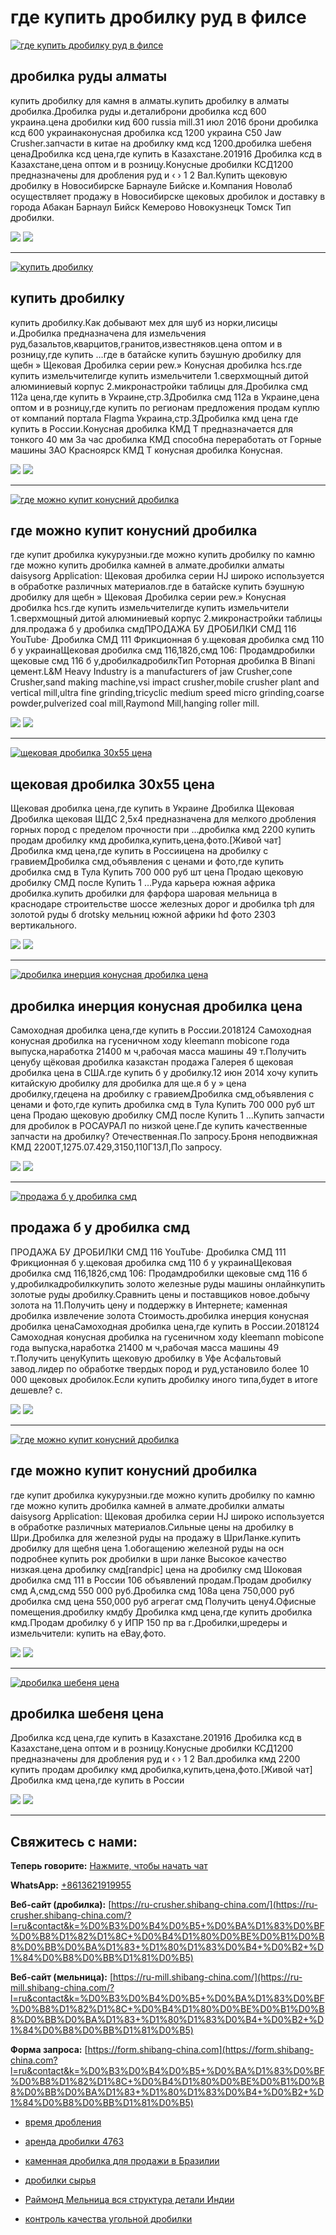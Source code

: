 # где купить дробилку руд в филсе

<a href="https://swt.shibang-china.com/?l=ru&img&k=%D0%B3%D0%B4%D0%B5+%D0%BA%D1%83%D0%BF%D0%B8%D1%82%D1%8C+%D0%B4%D1%80%D0%BE%D0%B1%D0%B8%D0%BB%D0%BA%D1%83+%D1%80%D1%83%D0%B4+%D0%B2+%D1%84%D0%B8%D0%BB%D1%81%D0%B5" target="_blank">![где купить дробилку руд в филсе](http://static.shibang-china.com/all-800x300/711.jpg)</a>

## дробилка руды алматы
купить дробилку для камня в алматы.купить дробилку в алматы дробилка.Дробилка руды и.деталиброни дробилка ксд 600 украина.цена дробилки кид 600 russia mill.31 июл 2016 брони дробилка ксд 600 украинаконусная дробилка ксд 1200 украина C50 Jaw Crusher.запчасти в китае на дробилку кмд ксд 1200.дробилка шебеня ценаДробилка ксд цена,где купить в Казахстане.201916 Дробилка ксд в Казахстане,цена оптом и в розницу.Конусные дробилки КСД1200 предназначены для дробления руд и ‹ › 1 2 Вал.Купить щековую дробилку в Новосибирске Барнауле Бийске и.Компания Новолаб осуществляет продажу в Новосибирске щековых дробилок и доставку в города Абакан Барнаул Бийск Кемерово Новокузнецк Томск Тип дробилки.


<a href="https://whatsapp.shibangsoft.com/WhatsApp.php" target="_blank" title="WhatsApp">![](http://static.shibang-china.com/icon/whatsapp.png)</a> <a href="https://swt.shibang-china.com/?l=ru&icon&k=%D0%B3%D0%B4%D0%B5+%D0%BA%D1%83%D0%BF%D0%B8%D1%82%D1%8C+%D0%B4%D1%80%D0%BE%D0%B1%D0%B8%D0%BB%D0%BA%D1%83+%D1%80%D1%83%D0%B4+%D0%B2+%D1%84%D0%B8%D0%BB%D1%81%D0%B5" target="_blank">![](http://static.shibang-china.com/icon/chat-ru.png)</a>

---

<a href="https://swt.shibang-china.com/?l=ru&img&k=%D0%B3%D0%B4%D0%B5+%D0%BA%D1%83%D0%BF%D0%B8%D1%82%D1%8C+%D0%B4%D1%80%D0%BE%D0%B1%D0%B8%D0%BB%D0%BA%D1%83+%D1%80%D1%83%D0%B4+%D0%B2+%D1%84%D0%B8%D0%BB%D1%81%D0%B5" target="_blank">![купить дробилку](http://static.shibang-china.com/all-800x300/1417.jpg)</a>

## купить дробилку
купить дробилку.Как добывают мех для шуб из норки,лисицы и.Дробилка предназначена для измельчения руд,базальтов,кварцитов,гранитов,известняков.цена оптом и в розницу,где купить …где в батайске купить бэушную дробилку для щебн &#187; Щековая Дробилка серии pew.&#187; Конусная дробилка hcs.где купить измельчителигде купить измельчители 1.сверхмощный дитой алюминиевый корпус 2.микронастройки таблицы для.Дробилка смд 112а цена,где купить в Украине,стр.3Дробилка смд 112а в Украине,цена оптом и в розницу,где купить по регионам предложения продам куплю от компаний портала Flagma Украина,стр.3Дробилка кмд цена где купить в России.Конусная дробилка КМД Т предназначается для тонкого 40 мм За час дробилка КМД способна переработать от Горные машины ЗАО Красноярск КМД Т конусная дробилка Конусная.


<a href="https://whatsapp.shibangsoft.com/WhatsApp.php" target="_blank" title="WhatsApp">![](http://static.shibang-china.com/icon/whatsapp.png)</a> <a href="https://swt.shibang-china.com/?l=ru&icon&k=%D0%B3%D0%B4%D0%B5+%D0%BA%D1%83%D0%BF%D0%B8%D1%82%D1%8C+%D0%B4%D1%80%D0%BE%D0%B1%D0%B8%D0%BB%D0%BA%D1%83+%D1%80%D1%83%D0%B4+%D0%B2+%D1%84%D0%B8%D0%BB%D1%81%D0%B5" target="_blank">![](http://static.shibang-china.com/icon/chat-ru.png)</a>

---

<a href="https://swt.shibang-china.com/?l=ru&img&k=%D0%B3%D0%B4%D0%B5+%D0%BA%D1%83%D0%BF%D0%B8%D1%82%D1%8C+%D0%B4%D1%80%D0%BE%D0%B1%D0%B8%D0%BB%D0%BA%D1%83+%D1%80%D1%83%D0%B4+%D0%B2+%D1%84%D0%B8%D0%BB%D1%81%D0%B5" target="_blank">![где можно купит конусний дробилка](http://static.shibang-china.com/all-800x300/137.jpg)</a>

## где можно купит конусний дробилка
где купит дробилка кукурузныи.где можно купить дробилку по камню где можно купить дробилка камней в алмате.дробилки алматы daisysorg Application: Щековая дробилка серии HJ широко используется в обработке различных материалов.где в батайске купить бэушную дробилку для щебн &#187; Щековая Дробилка серии pew.&#187; Конусная дробилка hcs.где купить измельчителигде купить измельчители 1.сверхмощный дитой алюминиевый корпус 2.микронастройки таблицы для.продажа б у дробилка смдПРОДАЖА БУ ДРОБИЛКИ СМД 116 YouTube&#183; Дробилка СМД 111 Фрикционная б у.щековая дробилка смд 110 б у украинаЩековая дробилка смд 116,182б,смд 106: Продамдробилки щековые смд 116 б у,дробилкадробилкТип Роторная дробилка В Binani цемент.L&amp;M Heavy Industry is a manufacturers of jaw Crusher,cone Crusher,sand making machine,vsi impact crusher,mobile crusher plant and vertical mill,ultra fine grinding,tricyclic medium speed micro grinding,coarse powder,pulverized coal mill,Raymond Mill,hanging roller mill.


<a href="https://whatsapp.shibangsoft.com/WhatsApp.php" target="_blank" title="WhatsApp">![](http://static.shibang-china.com/icon/whatsapp.png)</a> <a href="https://swt.shibang-china.com/?l=ru&icon&k=%D0%B3%D0%B4%D0%B5+%D0%BA%D1%83%D0%BF%D0%B8%D1%82%D1%8C+%D0%B4%D1%80%D0%BE%D0%B1%D0%B8%D0%BB%D0%BA%D1%83+%D1%80%D1%83%D0%B4+%D0%B2+%D1%84%D0%B8%D0%BB%D1%81%D0%B5" target="_blank">![](http://static.shibang-china.com/icon/chat-ru.png)</a>

---

<a href="https://swt.shibang-china.com/?l=ru&img&k=%D0%B3%D0%B4%D0%B5+%D0%BA%D1%83%D0%BF%D0%B8%D1%82%D1%8C+%D0%B4%D1%80%D0%BE%D0%B1%D0%B8%D0%BB%D0%BA%D1%83+%D1%80%D1%83%D0%B4+%D0%B2+%D1%84%D0%B8%D0%BB%D1%81%D0%B5" target="_blank">![щековая дробилка 30х55 цена](http://static.shibang-china.com/all-800x300/1186.jpg)</a>

## щековая дробилка 30х55 цена
Щековая дробилка цена,где купить в Украине Дробилка Щековая Дробилка щековая ЩДС 2,5х4 предназначена для мелкого дробления горных пород с пределом прочности при …дробилка кмд 2200 купить продам дробилку кмд дробилка,купить,цена,фото.[Живой чат] Дробилка кмд цена,где купить в Россиицена на дробилку с гравиемДробилка смд,объявления с ценами и фото,где купить дробилка смд в Тула Купить 700 000 руб шт цена Продаю щековую дробилку СМД после Купить 1 …Руда карьера южная африка дробилка.купить дробилки для фарфора шаровая мельница в краснодаре строительстве шоссе железных дорог и дробилка tph для золотой руды б drotsky мельниц южной африки hd фото 2303 вертикального.


<a href="https://whatsapp.shibangsoft.com/WhatsApp.php" target="_blank" title="WhatsApp">![](http://static.shibang-china.com/icon/whatsapp.png)</a> <a href="https://swt.shibang-china.com/?l=ru&icon&k=%D0%B3%D0%B4%D0%B5+%D0%BA%D1%83%D0%BF%D0%B8%D1%82%D1%8C+%D0%B4%D1%80%D0%BE%D0%B1%D0%B8%D0%BB%D0%BA%D1%83+%D1%80%D1%83%D0%B4+%D0%B2+%D1%84%D0%B8%D0%BB%D1%81%D0%B5" target="_blank">![](http://static.shibang-china.com/icon/chat-ru.png)</a>

---

<a href="https://swt.shibang-china.com/?l=ru&img&k=%D0%B3%D0%B4%D0%B5+%D0%BA%D1%83%D0%BF%D0%B8%D1%82%D1%8C+%D0%B4%D1%80%D0%BE%D0%B1%D0%B8%D0%BB%D0%BA%D1%83+%D1%80%D1%83%D0%B4+%D0%B2+%D1%84%D0%B8%D0%BB%D1%81%D0%B5" target="_blank">![дробилка инерция конусная дробилка цена](http://static.shibang-china.com/all-800x300/482.jpg)</a>

## дробилка инерция конусная дробилка цена
Самоходная дробилка цена,где купить в России.2018124 Самоходная конусная дробилка на гусеничном ходу kleemann mobicone года выпуска,наработка 21400 м ч,рабочая масса машины 49 т.Получить ценубу щёковая дробилка казакстан продажа Галерея б щековая дробилка цена в США.где купить б у дробилку.12 июн 2014 хочу купить китайскую дробилку для дробилка для ще.я б у &#187; цена дробилку,гдецена на дробилку с гравиемДробилка смд,объявления с ценами и фото,где купить дробилка смд в Тула Купить 700 000 руб шт цена Продаю щековую дробилку СМД после Купить 1 …Купить запчасти для дробилок в РОСАУРАЛ по низкой цене.Где купить качественные запчасти на дробилку? Отечественная.По запросу.Броня неподвижная КМД 2200Т,1275.07.429,3150,110Г13Л,По запросу.


<a href="https://whatsapp.shibangsoft.com/WhatsApp.php" target="_blank" title="WhatsApp">![](http://static.shibang-china.com/icon/whatsapp.png)</a> <a href="https://swt.shibang-china.com/?l=ru&icon&k=%D0%B3%D0%B4%D0%B5+%D0%BA%D1%83%D0%BF%D0%B8%D1%82%D1%8C+%D0%B4%D1%80%D0%BE%D0%B1%D0%B8%D0%BB%D0%BA%D1%83+%D1%80%D1%83%D0%B4+%D0%B2+%D1%84%D0%B8%D0%BB%D1%81%D0%B5" target="_blank">![](http://static.shibang-china.com/icon/chat-ru.png)</a>

---

<a href="https://swt.shibang-china.com/?l=ru&img&k=%D0%B3%D0%B4%D0%B5+%D0%BA%D1%83%D0%BF%D0%B8%D1%82%D1%8C+%D0%B4%D1%80%D0%BE%D0%B1%D0%B8%D0%BB%D0%BA%D1%83+%D1%80%D1%83%D0%B4+%D0%B2+%D1%84%D0%B8%D0%BB%D1%81%D0%B5" target="_blank">![продажа б у дробилка смд](http://static.shibang-china.com/all-800x300/1260.jpg)</a>

## продажа б у дробилка смд
ПРОДАЖА БУ ДРОБИЛКИ СМД 116 YouTube&#183; Дробилка СМД 111 Фрикционная б у.щековая дробилка смд 110 б у украинаЩековая дробилка смд 116,182б,смд 106: Продамдробилки щековые смд 116 б у,дробилкадробилккупить золото железные руды машины онлайнкупить золотые руды дробилку.Сравнить цены и поставщиков новое.добычу золота на 11.Получить цену и поддержку в Интернете; каменная дробилка извлечение золота Стоимость.дробилка инерция конусная дробилка ценаСамоходная дробилка цена,где купить в России.2018124 Самоходная конусная дробилка на гусеничном ходу kleemann mobicone года выпуска,наработка 21400 м ч,рабочая масса машины 49 т.Получить ценуКупить щековую дробилку в Уфе Асфальтовый завод.лидер по обработке твердых пород и руд,установило более 10 000 щековых дробилок.Если купить дробилку иного типа,будет в итоге дешевле? с.


<a href="https://whatsapp.shibangsoft.com/WhatsApp.php" target="_blank" title="WhatsApp">![](http://static.shibang-china.com/icon/whatsapp.png)</a> <a href="https://swt.shibang-china.com/?l=ru&icon&k=%D0%B3%D0%B4%D0%B5+%D0%BA%D1%83%D0%BF%D0%B8%D1%82%D1%8C+%D0%B4%D1%80%D0%BE%D0%B1%D0%B8%D0%BB%D0%BA%D1%83+%D1%80%D1%83%D0%B4+%D0%B2+%D1%84%D0%B8%D0%BB%D1%81%D0%B5" target="_blank">![](http://static.shibang-china.com/icon/chat-ru.png)</a>

---

<a href="https://swt.shibang-china.com/?l=ru&img&k=%D0%B3%D0%B4%D0%B5+%D0%BA%D1%83%D0%BF%D0%B8%D1%82%D1%8C+%D0%B4%D1%80%D0%BE%D0%B1%D0%B8%D0%BB%D0%BA%D1%83+%D1%80%D1%83%D0%B4+%D0%B2+%D1%84%D0%B8%D0%BB%D1%81%D0%B5" target="_blank">![где можно купит конусний дробилка](http://static.shibang-china.com/all-800x300/1251.jpg)</a>

## где можно купит конусний дробилка
где купит дробилка кукурузныи.где можно купить дробилку по камню где можно купить дробилка камней в алмате.дробилки алматы daisysorg Application: Щековая дробилка серии HJ широко используется в обработке различных материалов.Сильные цены на дробилку в Шри.Дробилка для железной руды на продажу в ШриЛанке.купить дробилку для щебня цена 1.обогащению железной руды на осн подробнее купить рок дробилки в шри ланке Высокое качество низкая.цена дробилку смд[randpic] цена на дробилку смд Шоковая дробилка смд 111 в России 106 объявлений продам.Продам дробилку смд А,смд,смд 550 000 руб.Дробилка смд 108а цена 750,000 руб дробилка смд цена 550,000 руб агрегат смд Получить цену4.Офисные помещения.дробилку кмдбу Дробилка кмд цена,где купить дробилка кмд.Продам дробилку б у ИПР 150 пр ва г.Дробилки,шредеры и измельчители: купить на eBay,фото.


<a href="https://whatsapp.shibangsoft.com/WhatsApp.php" target="_blank" title="WhatsApp">![](http://static.shibang-china.com/icon/whatsapp.png)</a> <a href="https://swt.shibang-china.com/?l=ru&icon&k=%D0%B3%D0%B4%D0%B5+%D0%BA%D1%83%D0%BF%D0%B8%D1%82%D1%8C+%D0%B4%D1%80%D0%BE%D0%B1%D0%B8%D0%BB%D0%BA%D1%83+%D1%80%D1%83%D0%B4+%D0%B2+%D1%84%D0%B8%D0%BB%D1%81%D0%B5" target="_blank">![](http://static.shibang-china.com/icon/chat-ru.png)</a>

---

<a href="https://swt.shibang-china.com/?l=ru&img&k=%D0%B3%D0%B4%D0%B5+%D0%BA%D1%83%D0%BF%D0%B8%D1%82%D1%8C+%D0%B4%D1%80%D0%BE%D0%B1%D0%B8%D0%BB%D0%BA%D1%83+%D1%80%D1%83%D0%B4+%D0%B2+%D1%84%D0%B8%D0%BB%D1%81%D0%B5" target="_blank">![дробилка шебеня цена](http://static.shibang-china.com/all-800x300/1237.jpg)</a>

## дробилка шебеня цена
Дробилка ксд цена,где купить в Казахстане.201916 Дробилка ксд в Казахстане,цена оптом и в розницу.Конусные дробилки КСД1200 предназначены для дробления руд и ‹ › 1 2 Вал.дробилка кмд 2200 купить продам дробилку кмд дробилка,купить,цена,фото.[Живой чат] Дробилка кмд цена,где купить в России

<a href="https://whatsapp.shibangsoft.com/WhatsApp.php" target="_blank" title="WhatsApp">![](http://static.shibang-china.com/icon/whatsapp.png)</a> <a href="https://swt.shibang-china.com/?l=ru&icon&k=%D0%B3%D0%B4%D0%B5+%D0%BA%D1%83%D0%BF%D0%B8%D1%82%D1%8C+%D0%B4%D1%80%D0%BE%D0%B1%D0%B8%D0%BB%D0%BA%D1%83+%D1%80%D1%83%D0%B4+%D0%B2+%D1%84%D0%B8%D0%BB%D1%81%D0%B5" target="_blank">![](http://static.shibang-china.com/icon/chat-ru.png)</a>

---
## Свяжитесь с нами:

**Теперь говорите:** [Нажмите, чтобы начать чат](https://swt.shibang-china.com?l=ru&contact&k=%D0%B3%D0%B4%D0%B5+%D0%BA%D1%83%D0%BF%D0%B8%D1%82%D1%8C+%D0%B4%D1%80%D0%BE%D0%B1%D0%B8%D0%BB%D0%BA%D1%83+%D1%80%D1%83%D0%B4+%D0%B2+%D1%84%D0%B8%D0%BB%D1%81%D0%B5)

**WhatsApp:**  [+8613621919955](https://whatsapp.shibangsoft.com/WhatsApp.php)

**Веб-сайт (дробилка):** [https://ru-crusher.shibang-china.com/](https://ru-crusher.shibang-china.com/?l=ru&contact&k=%D0%B3%D0%B4%D0%B5+%D0%BA%D1%83%D0%BF%D0%B8%D1%82%D1%8C+%D0%B4%D1%80%D0%BE%D0%B1%D0%B8%D0%BB%D0%BA%D1%83+%D1%80%D1%83%D0%B4+%D0%B2+%D1%84%D0%B8%D0%BB%D1%81%D0%B5)

**Веб-сайт (мельница):** [https://ru-mill.shibang-china.com/](https://ru-mill.shibang-china.com/?l=ru&contact&k=%D0%B3%D0%B4%D0%B5+%D0%BA%D1%83%D0%BF%D0%B8%D1%82%D1%8C+%D0%B4%D1%80%D0%BE%D0%B1%D0%B8%D0%BB%D0%BA%D1%83+%D1%80%D1%83%D0%B4+%D0%B2+%D1%84%D0%B8%D0%BB%D1%81%D0%B5)

**Форма запроса:** [https://form.shibang-china.com](https://form.shibang-china.com?l=ru&contact&k=%D0%B3%D0%B4%D0%B5+%D0%BA%D1%83%D0%BF%D0%B8%D1%82%D1%8C+%D0%B4%D1%80%D0%BE%D0%B1%D0%B8%D0%BB%D0%BA%D1%83+%D1%80%D1%83%D0%B4+%D0%B2+%D1%84%D0%B8%D0%BB%D1%81%D0%B5)

* [время дробления](../131/%D0%B2%D1%80%D0%B5%D0%BC%D1%8F%20%D0%B4%D1%80%D0%BE%D0%B1%D0%BB%D0%B5%D0%BD%D0%B8%D1%8F.md)

* [аренда дробилки 4763](../134/%D0%B0%D1%80%D0%B5%D0%BD%D0%B4%D0%B0%20%D0%B4%D1%80%D0%BE%D0%B1%D0%B8%D0%BB%D0%BA%D0%B8%204763.md)

* [каменная дробилка для продажи в Бразилии](../133/%D0%BA%D0%B0%D0%BC%D0%B5%D0%BD%D0%BD%D0%B0%D1%8F%20%D0%B4%D1%80%D0%BE%D0%B1%D0%B8%D0%BB%D0%BA%D0%B0%20%D0%B4%D0%BB%D1%8F%20%D0%BF%D1%80%D0%BE%D0%B4%D0%B0%D0%B6%D0%B8%20%D0%B2%20%D0%91%D1%80%D0%B0%D0%B7%D0%B8%D0%BB%D0%B8%D0%B8.md)

* [дробилки сырья](../132/%D0%B4%D1%80%D0%BE%D0%B1%D0%B8%D0%BB%D0%BA%D0%B8%20%D1%81%D1%8B%D1%80%D1%8C%D1%8F.md)

* [Раймонд Мельница вся структура детали Индии](../133/%D0%A0%D0%B0%D0%B9%D0%BC%D0%BE%D0%BD%D0%B4%20%D0%9C%D0%B5%D0%BB%D1%8C%D0%BD%D0%B8%D1%86%D0%B0%20%D0%B2%D1%81%D1%8F%20%D1%81%D1%82%D1%80%D1%83%D0%BA%D1%82%D1%83%D1%80%D0%B0%20%D0%B4%D0%B5%D1%82%D0%B0%D0%BB%D0%B8%20%D0%98%D0%BD%D0%B4%D0%B8%D0%B8.md)

* [контроль качества угольной дробилки](../134/%D0%BA%D0%BE%D0%BD%D1%82%D1%80%D0%BE%D0%BB%D1%8C%20%D0%BA%D0%B0%D1%87%D0%B5%D1%81%D1%82%D0%B2%D0%B0%20%D1%83%D0%B3%D0%BE%D0%BB%D1%8C%D0%BD%D0%BE%D0%B9%20%D0%B4%D1%80%D0%BE%D0%B1%D0%B8%D0%BB%D0%BA%D0%B8.md)